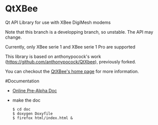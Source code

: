 # QtXBee
Qt API Library for use with XBee DigiMesh modems

Note that this branch is a developping branch, so unstable.
The API may change.

Currently, only XBee serie 1 and XBee serie 1 Pro are supported

This library is based on anthonypocock's work (https://github.com/anthonypocock/QtXbee), previously forked.

You can checkout the [QtXBee's home page](http://thomarmax.github.io/QtXBee/ "home page") for more information.

#Documentation
 - [Online Pre-Alpha Doc](http://thomarmax.github.io/QtXBee/doc/pre_alpha/index.html "Online Pre-Alpha Doc")
 - make the doc
 
   ```
   $ cd doc
   $ doxygen Doxyfile
   $ firefox html/index.html &
   ```
   
